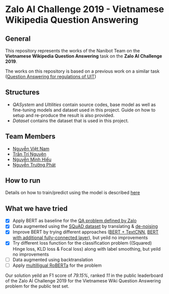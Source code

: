 # Zalo AI Challenge 2019 - Vietnamese Wikipedia Question Answering

## General
This repository represents the works of the Nanibot Team on the **Vietnamese Wikipedia Question Answering** task on the **Zalo AI Challenge 2019**.

The works on this repository is based on a previous work on a similar task ([Question Answering for regulations of UIT](https://github.com/phateopera/UITHelper_QAS))

## Structures
* *QASystem* and *Ultilities* contain source codes, base model as well as fine-tuning models and dataset used in this project. Guide on how to setup and re-produce the result is also provided.
* *Dataset* contains the dataset that is used in this project.

## Team Members
* [Nguyễn Việt Nam](https://github.com/phateopera)
* [Trần Trí Nguyên](https://github.com/nguyentranforte1609)
* [Nguyễn Minh Hiếu](https://github.com/hieudepchai)
* [Nguyễn Trường Phát](https://github.com/patrickphatnguyen)

## How to run
Details on how to train/predict using the model is described [here](https://github.com/phateopera/Nanibot_ZaloAIChallenge2019_VietnameseWikiQA/blob/master/QASystem/Readme.md)


## What we have tried

- [x] Apply BERT as baseline for the [QA problem defined by Zalo](https://challenge.zalo.ai/portal/question-answering)
- [x] Data augmented using the [SQuAD dataset](https://rajpurkar.github.io/SQuAD-explorer/) by translating & [de-noising](www.lrec-conf.org/proceedings/lrec2018/pdf/711.pdf)
- [x] Improve BERT by trying different approaches ([BERT + TextCNN](https://github.com/phateopera/Nanibot_ZaloAIChallenge2019_VietnameseWikiQA/tree/bert_and_textcnn), [BERT with additional fully-connected layer](https://github.com/phateopera/Nanibot_ZaloAIChallenge2019_VietnameseWikiQA/tree/add_fc1)), but yeild no improvements
- [x] Try different loss function for the classification problem ((Squared) Hinge loss, KLD loss & Focal loss) along with label smoothing, but yeild no improvements
- [ ] Data augmented using backtranslation
- [ ] Apply [multilligual RoBERTa](https://github.com/pytorch/fairseq/tree/master/examples/xlmr) for the problem

Our solution yeild an F1 score of *79.15%*, ranked *11* in the public leaderboard of the Zalo AI Challenge 2019 for the Vietnamese Wiki Question Answering problem for the public test set.
